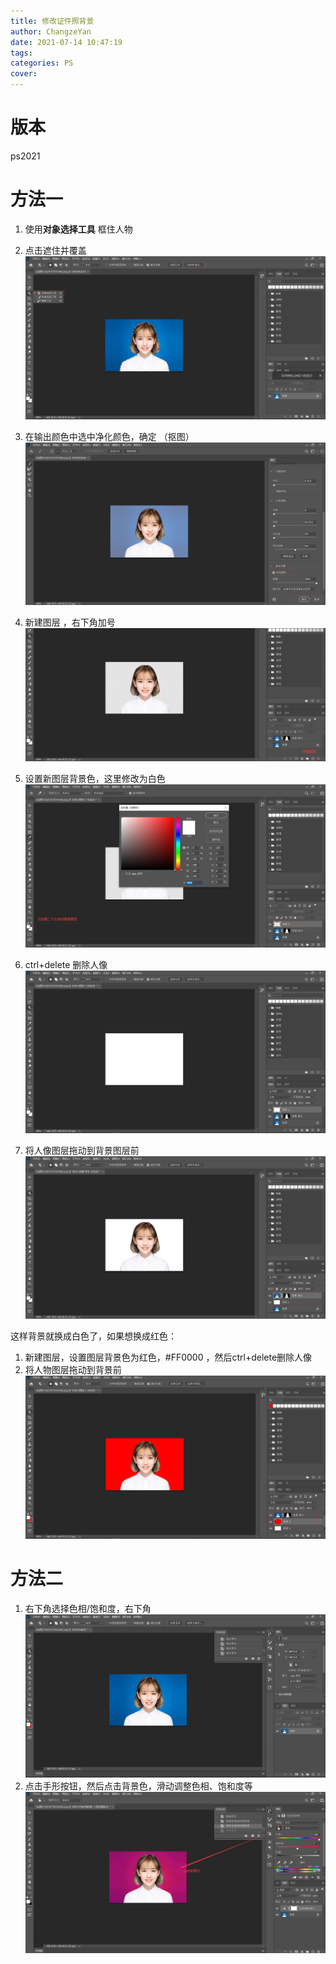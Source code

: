 ```yaml
---
title: 修改证件照背景
author: ChangzeYan
date: 2021-07-14 10:47:19
tags: 
categories: PS
cover:
---
```


# 版本

ps2021

# 方法一

1. 使用**对象选择工具** 框住人物
2. 点击遮住并覆盖
![对象选择工具](https://github.com/ChangzeYan/ChangzeYan.github.io/raw/hexo/source/pic/ps_del_bg1.png)

3. 在输出颜色中选中净化颜色，确定 （抠图）
![净化颜色](https://github.com/ChangzeYan/ChangzeYan.github.io/raw/hexo/source/pic/ps_del_bg2.png)
4. 新建图层 ，右下角加号
![新建图层](https://github.com/ChangzeYan/ChangzeYan.github.io/raw/hexo/source/pic/ps_del_bg3.png)

5. 设置新图层背景色，这里修改为白色
![设置新图层背景色](https://github.com/ChangzeYan/ChangzeYan.github.io/raw/hexo/source/pic/ps_del_bg4.png)
6. ctrl+delete 删除人像
![删除人像](https://github.com/ChangzeYan/ChangzeYan.github.io/raw/hexo/source/pic/ps_del_bg5.png)
7. 将人像图层拖动到背景图层前
![拖动图层](https://github.com/ChangzeYan/ChangzeYan.github.io/raw/hexo/source/pic/ps_del_bg6.png)

这样背景就换成白色了，如果想换成红色：
1. 新建图层，设置图层背景色为红色，#FF0000 ，然后ctrl+delete删除人像
2. 将人物图层拖动到背景前
![拖动图层](https://github.com/ChangzeYan/ChangzeYan.github.io/raw/hexo/source/pic/ps_del_bg7.png)


# 方法二
1. 右下角选择色相/饱和度，右下角
![选择色相饱和度](https://github.com/ChangzeYan/ChangzeYan.github.io/raw/hexo/source/pic/ps_del_bg8.png)
2. 点击手形按钮，然后点击背景色，滑动调整色相、饱和度等
![选择色相饱和度](https://github.com/ChangzeYan/ChangzeYan.github.io/raw/hexo/source/pic/ps_del_bg9.png)